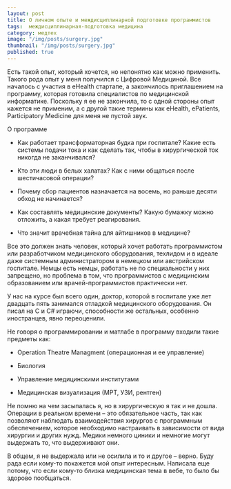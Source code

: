 ```yaml
---
layout: post
title: О личном опыте и междисциплинарной подготовке программистов
tags:  междисциплинарная-подготовка медицина 
category: медтех
image: "/img/posts/surgery.jpg"
thumbnail: "/img/posts/surgery.jpg"
published: true
---
```

Есть такой опыт, который хочется, но непонятно как можно применить. Такого рода опыт у меня получился с Цифровой Медициной.
Все началось с участия в eHealth стартапе, а закончилось приглашением на программу, которая готовила специалистов по медицинской информатике. Поскольку я ее не закончила, то с одной стороны опыт кажется не применим, а с другой такие термины как eHealth, ePatients, Participatory Medicine для меня не пустой звук.

О программе

* Как работает трансформаторная будка при госпитале? Какие есть системы подачи тока и как сделать так, чтобы в хирургической ток никогда не заканчивался?

* Кто эти люди в белых халатах? Как с ними общаться после шестичасовой операции?

* Почему сбор пациентов назначается на восемь, но раньше десяти обход не начинается?

* Как составлять медицинские документы? Какую бумажку можно отложить, а какая требует реагирования.

* Что значит врачебная тайна для айтишников в медицине?


Все это должен знать человек, который хочет работать программистом или разработчиком медицинского оборудования, техлидом и в идеале даже системным администратором в немецком или австрийском госпитале. Немцы есть немцы, работать не по специальности у них запрещено, но проблема в том, что программистов с медицинским образованием или врачей-программистов практически нет.


У нас на курсе был всего один, доктор, которой в госпитале уже лет двадцать пять занимался отладкой медицинского оборудования. Он писал на C и С# играючи, способности же остальных, особенно иностранцев, явно переоценили.


Не говоря о программировании и матлабе в программу входили такие предметы как:


* Operation Theatre Managment (операционная и ее управление)

* Биология

* Управление медицинскими институтами

* Медицинская визуализация (МРТ, УЗИ, рентген)


Не помню на чем засыпалась я, но в хирургическую я так и не дошла. Операции в реальном времени – это обязательное часть, так как позволяют наблюдать взаимодействия хирургов с программным обеспечением, которое необходимо настраивать в зависимости от вида хирургии и других нужд. Медики немного циники и немногие могут выдержать то, что выдерживают они.

В общем, я не выдержала или не осилила и то и другое – верно. Буду рада если кому-то покажется мой опыт интересным. Написала еще потому, что если кому-то близка медицинская тема в вебе, то было бы здорово пообщаться.



